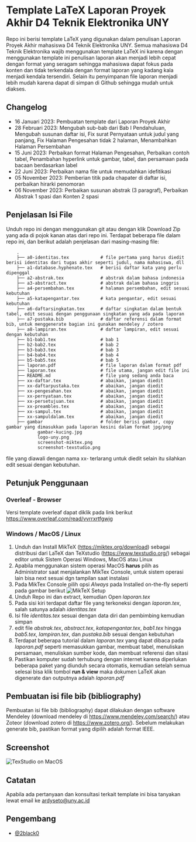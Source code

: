 
# Template LaTeX Laporan Proyek Akhir D4 Teknik Elektronika UNY

Repo ini berisi template LaTeX yang digunakan dalam penulisan Laporan Proyek Akhir mahasiswa D4 Teknik Elektronika UNY. Semua mahasiswa D4 Teknik Elektronika wajib menggunakan template LaTeX ini karena dengan menggunakan template ini penulisan laporan akan menjadi lebih cepat dengan format yang seragam sehingga mahasiswa dapat fokus pada konten dan tidak terkendala dengan format laporan yang kadang kala menjadi kendala tersendiri. Selain itu penyimpanan file laporan menjadi lebih mudah karena dapat di simpan di Github sehingga mudah untuk diakses.

## Changelog
- 16 Januari 2023: Pembuatan template dari Laporan Proyek Akhir
- 28 Februari 2023: Mengubah sub-bab dari Bab I Pendahuluan, Mengubah susunan daftar isi, Fix surat Pernyataan untuk judul yang panjang, Fix Halaman Pengesahan tidak 2 halaman, Menambahkan Halaman Persembahan
- 15 Juni 2023: Perbaikan format Halaman Pengesahan, Perbaikan contoh tabel, Penambahan hyperlink untuk gambar, tabel, dan persamaan pada bacaan berdasarkan label
- 22 Juni 2023: Perbaikan nama file untuk memudahkan idefitikasi
- 05 November 2023: Pemberian titik pada chapater di daftar isi, perbaikan hirarki penomoran
- 06 November 2023: Perbaikan susunan abstrak (3 paragraf), Perbaikan Abstrak 1 spasi dan Konten 2 spasi

## Penjelasan Isi File

Unduh repo ini dengan menggunakan git atau dengan klik Download Zip yang ada di pojok kanan atas dari repo ini. Terdapat beberapa file dalam repo ini, dan berikut adalah penjelasan dari masing-masing file:

        .
        ├── a0-identitas.tex            # file pertama yang harus diedit berisi identitas dari tugas akhir seperti judul, nama mahasiswa, dll
        ├── a1-database.hyphenate.tex   # berisi daftar kata yang perlu dipenggal
        ├── a2-abstrak.tex              # abstrak dalam bahasa indonesia
        ├── a3-abstract.tex             # abstrak dalam bahasa inggris
        ├── a4-persembahan.tex          # halaman persembahan, edit sesuai kebutuhan
        ├── a5-katapengantar.tex        # kata pengantar, edit sesuai kebutuhan
        ├── a6-daftarsingkatan.tex      # daftar singkatan dalam bentuk tabel, edit sesuai dengan penggunaan singkatan yang ada pada laporan
        ├── a7-pustaka.bib              # daftar referensi dalam format bib, untuk menggenerate bagian ini gunakan mendeley / zotero
        ├── a8-lampiran.tex             # daftar lampiran, edit sesuai dengan kebutuhan
        ├── b1-bab1.tex                 # bab 1
        ├── b2-bab2.tex                 # bab 2
        ├── b3-bab3.tex                 # bab 3
        ├── b4-bab4.tex                 # bab 4
        ├── b5-bab5.tex                 # bab 5
        ├── laporan.pdf                 # file laporan dalam format pdf
        ├── laporan.tex                 # file utama, jangan edit file ini 
        ├── README.md                   # file yang sedang anda baca
        ├── xx-daftar.tex               # abaikan, jangan diedit
        ├── xx-daftarpustaka.tex        # abaikan, jangan diedit
        ├── xx-pengesahan.tex           # abaikan, jangan diedit
        ├── xx-pernyataan.tex           # abaikan, jangan diedit
        ├── xx-persetujuan.tex          # abaikan, jangan diedit
        ├── xx-preambles.tex            # abaikan, jangan diedit
        ├── xx-sampul.tex               # abaikan, jangan diedit
        ├── xx-sampuldalam.tex          # abaikan, jangan diedit
        ├── gambar                      # folder berisi gambar, copy gambar yang dimasukkan pada laporan kesini dalam format jpg/png
                gambar-kucing.jpg
                logo-uny.png
                screenshot-miktex.png
                screenshot-texstudio.png

file yang diawali dengan nama xx- terlarang untuk diedit selain itu silahkan edit sesuai dengan kebutuhan.

## Petunjuk Penggunaan

### Overleaf - Browser
Versi template overleaf dapat diklik pada link berikut https://www.overleaf.com/read/vvrrxrtfgwjg

### Windows / MacOS / Linux
1. Unduh dan Install MikTeX (https://miktex.org/download) sebagai distribusi dari LaTeX dan TeXstudio (https://www.texstudio.org/) sebagai editor untuk Sistem Operasi Windows, MacOS atau Linux
2. Apabila menggunakan sistem operasi MacOS **harus** pilih as Administrator saat menjalankan MikTex Console, untuk sistem operasi lain bisa next sesuai dgn tampilan saat instalasi
3. Pada MikTex Console pilih opsi _Always_ pada Installed on-the-fly seperti pada gambar berikut
![MikTeX Setup](gambar/screenshot-miktex.png "MikTeX Setup")
3. Unduh Repo ini dan extract, kemudian Open _laporan.tex_
4. Pada sisi kiri terdapat daftar file yang terkoneksi dengan _laporan.tex_, salah satunya adalah _identitas.tex_
5. Isi file _identitas.tex_ sesuai dengan data diri dan pembimbing kemudian simpan
6. edit file _abstrak.tex_, _abstract.tex_, _katapengantar.tex_, _bab1.tex_ hingga _bab5.tex_, _lampiran.tex_, dan _pustaka.bib_ sesuai dengan kebutuhan
7. Terdapat beberapa tutorial dalam _laporan.tex_ yang dapat dibaca pada _laporan.pdf_ seperti memasukkan gambar, membuat tabel, menuliskan persamaan, menuliskan sumber kode, dan membuat referensi dan sitasi
8. Pastikan komputer sudah terhubung dengan internet karena diperlukan beberapa paket yang diunduh secara otomatis, kemudian setelah semua selesai bisa klik tombol **run & view** maka dokumen LaTeX akan digenerate dan outputnya adalah _laporan.pdf_

## Pembuatan isi file bib (bibliography)
Pembuatan isi file bib (bibliography) dapat dilakukan dengan software Mendeley (download mendeley di https://www.mendeley.com/search/) atau Zoteor (download zotero di https://www.zotero.org/). Sebelum melakukan generate bib, pastikan format yang dipilih adalah format IEEE.

## Screenshot
![TexStudio on MacOS](gambar/screenshot-texstudio.png "TexStudio on MacOS")

## Catatan
Apabila ada pertanyaan dan konsultasi terkait template ini bisa tanyakan lewat email ke ardyseto@uny.ac.id

## Pengembang

- [@2black0](https://www.github.com/2black0)

